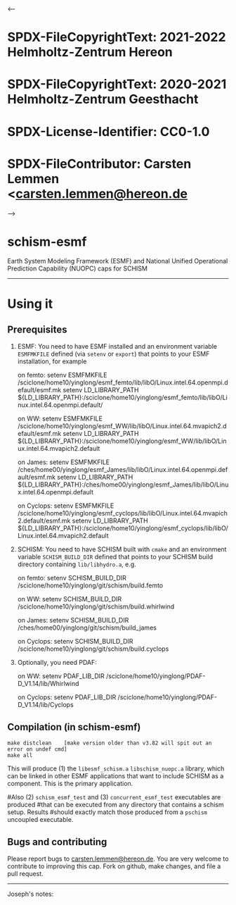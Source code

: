 <--
# SPDX-FileCopyrightText: 2021-2022 Helmholtz-Zentrum Hereon
# SPDX-FileCopyrightText: 2020-2021 Helmholtz-Zentrum Geesthacht
# SPDX-License-Identifier: CC0-1.0
# SPDX-FileContributor: Carsten Lemmen <carsten.lemmen@hereon.de
-->
# schism-esmf
Earth System Modeling Framework (ESMF) and National Unified Operational Prediction Capability (NUOPC) caps for SCHISM

-------------------------------------------------------

# Using it

## Prerequisites

1. ESMF: You need to have ESMF installed and an environment variable
   `ESMFMKFILE` defined (via `setenv` or `export`) that points to your ESMF
   installation, for example

    on femto: 
      setenv ESMFMKFILE /sciclone/home10/yinglong/esmf_femto/lib/libO/Linux.intel.64.openmpi.default/esmf.mk
      setenv LD_LIBRARY_PATH ${LD_LIBRARY_PATH}:/sciclone/home10/yinglong/esmf_femto/lib/libO/Linux.intel.64.openmpi.default/

    on WW: 
      setenv ESMFMKFILE /sciclone/home10/yinglong/esmf_WW/lib/libO/Linux.intel.64.mvapich2.default/esmf.mk
      setenv LD_LIBRARY_PATH ${LD_LIBRARY_PATH}:/sciclone/home10/yinglong/esmf_WW/lib/libO/Linux.intel.64.mvapich2.default

    on James:
      setenv ESMFMKFILE /ches/home00/yinglong/esmf_James/lib/libO/Linux.intel.64.openmpi.default/esmf.mk
      setenv LD_LIBRARY_PATH ${LD_LIBRARY_PATH}:/ches/home00/yinglong/esmf_James/lib/libO/Linux.intel.64.openmpi.default

    on Cyclops:
      setenv ESMFMKFILE /sciclone/home10/yinglong/esmf_cyclops/lib/libO/Linux.intel.64.mvapich2.default/esmf.mk
      setenv LD_LIBRARY_PATH ${LD_LIBRARY_PATH}:/sciclone/home10/yinglong/esmf_cyclops/lib/libO/Linux.intel.64.mvapich2.default

2. SCHISM: You need to have SCHISM built with `cmake` and an environment
   variable `SCHISM_BUILD_DIR` defined that points to your SCHISM build
   directory containing `lib/libhydro.a`, e.g.

    on femto:
      setenv SCHISM_BUILD_DIR /sciclone/home10/yinglong/git/schism/build.femto

    on WW:
      setenv SCHISM_BUILD_DIR /sciclone/home10/yinglong/git/schism/build.whirlwind

    on James:
      setenv SCHISM_BUILD_DIR /ches/home00/yinglong/git/schism/build_james

    on Cyclops:
      setenv SCHISM_BUILD_DIR /sciclone/home10/yinglong/git/schism/build.cyclops

3. Optionally, you need PDAF:

   on WW:
      setenv PDAF_LIB_DIR /sciclone/home10/yinglong/PDAF-D_V1.14/lib/Whirlwind

   on Cyclops:
      setenv PDAF_LIB_DIR /sciclone/home10/yinglong/PDAF-D_V1.14/lib/Cyclops

## Compilation (in schism-esmf)

    make distclean    [make version older than v3.82 will spit out an error on undef cmd]
    make all 

This will produce (1) the `libesmf_schism.a` `libschism_nuopc.a` library, which can be linked in
other ESMF applications that want to include SCHISM as a component.  This is
the primary application.

#Also (2) `schism_esmf_test` and (3) `concurrent_esmf_test` executables are produced
#that can be executed from any directory that contains a schism setup.  Results
#should exactly match those produced from a `pschism` uncoupled executable.

## Bugs and contributing

Please report bugs to <carsten.lemmen@hereon.de>.  You are very welcome to contribute
to improving this cap. Fork on github, make changes, and file a pull request.

---------------------------------------------------------------------------------
Joseph's notes:
